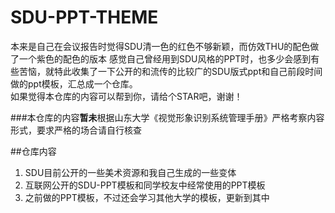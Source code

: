 # SDU-PPT-THEME
本来是自己在会议报告时觉得SDU清一色的红色不够新颖，而仿效THU的配色做了一个紫色的配色的版本 
感觉自己曾经用到SDU风格的PPT时，也多少会感到有些苦恼，就特此收集了一下公开的和流传的比较广的SDU版式ppt和自己前段时间做的ppt模板，汇总成一个仓库。  
如果觉得本仓库的内容可以帮到你，请给个STAR吧，谢谢！

###本仓库的内容**暂未**根据山东大学《视觉形象识别系统管理手册》严格考察内容形式，要求严格的场合请自行核查

##仓库内容
1. SDU目前公开的一些美术资源和我自己生成的一些变体
2. 互联网公开的SDU-PPT模板和同学校友中经常使用的PPT模板
3. 之前做的PPT模板，不过还会学习其他大学的模板，更新到其中
